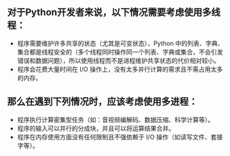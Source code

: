 ## 对于Python开发者来说，以下情况需要考虑使用多线程：

- 程序需要维护许多共享的状态（尤其是可变状态），Python 中的列表、字典、集合都是线程安全的（多个线程同时操作同一个列表、字典或集合，不会引发错误和数据问题），所以使用线程而不是进程维护共享状态的代价相对较小。
- 程序会花费大量时间在 I/O 操作上，没有太多并行计算的需求且不需占用太多的内存。

## 那么在遇到下列情况时，应该考虑使用多进程：

- 程序执行计算密集型任务（如：音视频编解码、数据压缩、科学计算等）。
- 程序的输入可以并行的分成块，并且可以将运算结果合并。
- 程序在内存使用方面没有任何限制且不强依赖于 I/O 操作（如读写文件、套接字等）。